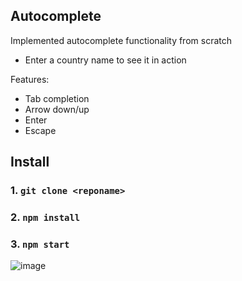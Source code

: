 ## Autocomplete
Implemented autocomplete functionality from scratch
- Enter a country name to see it in action

Features:
- Tab completion
- Arrow down/up
- Enter
- Escape

## Install
### 1. `git clone <reponame>`

### 2. `npm install`

### 3. `npm start`

![image](https://github.com/BrandonCorey/autocomplete/assets/93304067/2be83e25-f908-4d87-bef8-d8b7d6e053ba)
